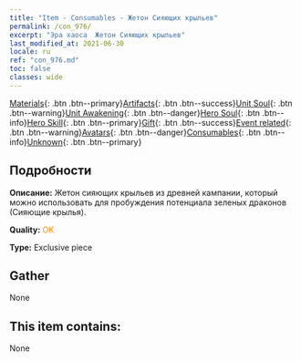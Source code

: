 ```yaml
---
title: "Item - Consumables - Жетон Сияющих крыльев"
permalink: /con_976/
excerpt: "Эра хаоса  Жетон Сияющих крыльев"
last_modified_at: 2021-06-30
locale: ru
ref: "con_976.md"
toc: false
classes: wide
---
```

 [Materials](/ItemsRU/){: .btn .btn--primary}[Artifacts](/ItemsRU/Artifacts/){: .btn .btn--success}[Unit Soul](/ItemsRU/UnitSoul/){: .btn .btn--warning}[Unit Awakening](/ItemsRU/UnitAwakening/){: .btn .btn--danger}[Hero Soul](/ItemsRU/HeroSoul/){: .btn .btn--info}[Hero Skill](/ItemsRU/HeroSkill/){: .btn .btn--primary}[Gift](/ItemsRU/Gift/){: .btn .btn--success}[Event related](/ItemsRU/Events/){: .btn .btn--warning}[Avatars](/ItemsRU/Avatars/){: .btn .btn--danger}[Consumables](/ItemsRU/Consumables/){: .btn .btn--info}[Unknown](/ItemsRU/Unknown/){: .btn .btn--primary}

## Подробности
 **Описание:** Жетон сияющих крыльев из древней кампании, который можно использовать для пробуждения потенциала зеленых драконов (Сияющие крылья).

 **Quality:** <span style="color: #FF8C00">OK</span>

 **Type:** Exclusive piece

## Gather

  None

## This item contains:

  None

